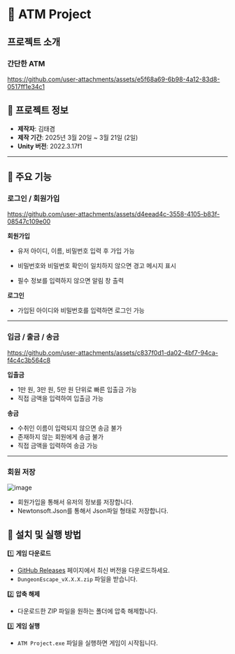 # 🏧 ATM Project
 
## 프로젝트 소개
### 간단한 ATM 

https://github.com/user-attachments/assets/e5f68a69-6b98-4a12-83d8-0517ff1e34c1


## 📌 프로젝트 정보  
- **제작자**: 김태겸  
- **제작 기간**: 2025년 3월 20일 ~ 3월 21일 (2일)  
- **Unity 버전**: 2022.3.17f1  

---

## 🚀 주요 기능  

### 로그인  / 회원가입

https://github.com/user-attachments/assets/d4eead4c-3558-4105-b83f-08547c109e00

**회원가입**

- 유저 아이디, 이름, 비밀번호 입력 후 가입 가능

- 비밀번호와 비밀번호 확인이 일치하지 않으면 경고 메시지 표시

- 필수 정보를 입력하지 않으면 알림 창 출력

**로그인**

- 가입된 아이디와 비밀번호를 입력하면 로그인 가능

---

### 입금 / 출금 / 송금

https://github.com/user-attachments/assets/c837f0d1-da02-4bf7-94ca-f4c4c3b564c8

**입출금**
- 1만 원, 3만 원, 5만 원 단위로 빠른 입출금 가능
- 직접 금액을 입력하여 입출금 가능

**송금**
- 수취인 이름이 입력되지 않으면 송금 불가
- 존재하지 않는 회원에게 송금 불가
- 직접 금액을 입력하여 송금 가능

---

### 회원 저장
![image](https://github.com/user-attachments/assets/2dee6c4b-db53-4fc2-98c2-2eb17735a2cd)
- 회원가입을 통해서 유저의 정보를 저장합니다. 
- Newtonsoft.Json를 통해서 Json파일 형태로 저장합니다.
  
## 🔧 설치 및 실행 방법  

1️⃣ **게임 다운로드**  
   - [GitHub Releases](https://github.com/BeautifulMaple/DungeonEscape/releases) 페이지에서 최신 버전을 다운로드하세요.  
   - `DungeonEscape_vX.X.X.zip` 파일을 받습니다.  

2️⃣ **압축 해제**  
   - 다운로드한 ZIP 파일을 원하는 폴더에 압축 해제합니다.  

3️⃣ **게임 실행**  
   - `ATM Project.exe` 파일을 실행하면 게임이 시작됩니다. 
